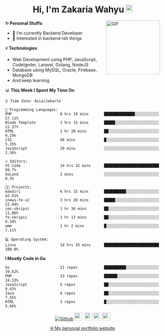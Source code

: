 <h1 align="center">Hi, I'm Zakaria Wahyu <img src="https://github.com/TheDudeThatCode/TheDudeThatCode/blob/master/Assets/Hi.gif" width="20px" height="25px"></h1>

<img align="right" alt="GIF" height="175px" src="https://www.nayakapratama.co.id/wp-content/uploads/2019/07/Website-Maintenance.gif" />

**✨ Personal Stuffs:**
- 🔭 I’m currently Backend Developer
- 🌱 Interested in backend-ish things

**⚡ Technologies**
- Web Development using PHP, JavaScript, CodeIgniter, Laravel, Golang, NodeJS
- Database using MySQL, Oracle, Firebase, MongoDB
- And keep learning

<!--START_SECTION:waka-->
📊 **This Week I Spent My Time On** 

```text
⌚︎ Time Zone: Asia/Jakarta

💬 Programming Languages: 
PHP                      8 hrs 19 mins       ██████████████░░░░░░░░░░░   57.11% 
Blade Template           3 hrs 15 mins       █████░░░░░░░░░░░░░░░░░░░░   22.37% 
HTML                     1 hr 20 mins        ██░░░░░░░░░░░░░░░░░░░░░░░   9.19% 
CSS                      46 mins             █░░░░░░░░░░░░░░░░░░░░░░░░   5.35% 
JavaScript               20 mins             ░░░░░░░░░░░░░░░░░░░░░░░░░   2.36%

🔥 Editors: 
VS Code                  14 hrs 32 mins      █████████████████████████   99.7% 
GoLand                   2 mins              ░░░░░░░░░░░░░░░░░░░░░░░░░   0.3%

🐱‍💻 Projects: 
mandiri                  6 hrs 15 mins       ██████████░░░░░░░░░░░░░░░   42.91% 
inews-fe-v2              3 hrs 20 mins       █████░░░░░░░░░░░░░░░░░░░░   22.94% 
cms-skripsi              1 hr 36 mins        ██░░░░░░░░░░░░░░░░░░░░░░░   11.06% 
fe-skripsi               1 hr 13 mins        ██░░░░░░░░░░░░░░░░░░░░░░░   8.34% 
wmm                      1 hr 2 mins         █░░░░░░░░░░░░░░░░░░░░░░░░   7.11%

💻 Operating System: 
Linux                    14 hrs 35 mins      █████████████████████████   100.0%

```

**I Mostly Code in Go** 

```text
Go                       21 repos            ██████████░░░░░░░░░░░░░░░   39.62% 
PHP                      13 repos            ██████░░░░░░░░░░░░░░░░░░░   24.53% 
JavaScript               5 repos             ██░░░░░░░░░░░░░░░░░░░░░░░   9.43% 
Java                     4 repos             ██░░░░░░░░░░░░░░░░░░░░░░░   7.55% 
HTML                     3 repos             █░░░░░░░░░░░░░░░░░░░░░░░░   5.66%

```



<!--END_SECTION:waka-->

<p align="center">
<a href="https://github.com/zakariawahyu" target="_blank"><img alt="Github" src="https://img.shields.io/badge/GitHub-%2312100E.svg?&style=for-the-badge&logo=Github&logoColor=white" /></a>
<a href="https://www.twitter.com/_zakariawahyu"><img src="https://img.shields.io/badge/twitter-%231DA1F2.svg?&style=for-the-badge&logo=twitter&logoColor=white" height=25></a> 
<a href="https://www.linkedin.com/in/zakariawahyu"><img src="https://img.shields.io/badge/linkedin-%230077B5.svg?&style=for-the-badge&logo=linkedin&logoColor=white" height=25></a> 
<a href="https://www.instagram.com/_zakariawahyu"><img src="https://img.shields.io/badge/instagram-%23E4405F.svg?&style=for-the-badge&logo=instagram&logoColor=white" height=25></a>
<a href="https://medium.com/@zakariawahyu"><img src="https://img.shields.io/badge/Medium-12100E?style=for-the-badge&logo=medium&logoColor=white" height=25></a>
</p>
<p align="center"><a href="https://www.zakariawahyu.com" target="_blank">🌐 My personal portfolio website</a></p>
